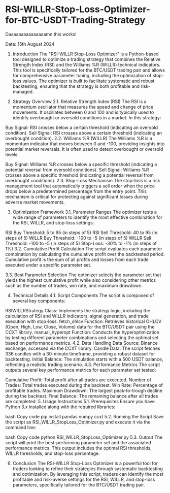 # RSI-WILLR-Stop-Loss-Optimizer-for-BTC-USDT-Trading-Strategy
Daaaaaaaaaaaaaaamn this works!

Date:
15th August 2024

1. Introduction
The "RSI-WILLR Stop-Loss Optimizer" is a Python-based tool designed to optimize a trading strategy that combines the Relative Strength Index (RSI) and the Williams %R (WILLR) technical indicators. This tool is specifically tailored for the BTC/USDT trading pair and allows for comprehensive parameter tuning, including the optimization of stop-loss values. The optimizer is built to facilitate systematic and robust backtesting, ensuring that the strategy is both profitable and risk-managed.

2. Strategy Overview
2.1. Relative Strength Index (RSI)
The RSI is a momentum oscillator that measures the speed and change of price movements. It oscillates between 0 and 100 and is typically used to identify overbought or oversold conditions in a market. In this strategy:

Buy Signal: RSI crosses below a certain threshold (indicating an oversold condition).
Sell Signal: RSI crosses above a certain threshold (indicating an overbought condition).
2.2. Williams %R (WILLR)
The Williams %R is a momentum indicator that moves between 0 and -100, providing insights into potential market reversals. It is often used to detect overbought or oversold levels:

Buy Signal: Williams %R crosses below a specific threshold (indicating a potential reversal from oversold conditions).
Sell Signal: Williams %R crosses above a specific threshold (indicating a potential reversal from overbought conditions).
2.3. Stop-Loss Mechanism
The stop-loss is a risk management tool that automatically triggers a sell order when the price drops below a predetermined percentage from the entry point. This mechanism is critical for protecting against significant losses during adverse market movements.

3. Optimization Framework
3.1. Parameter Ranges
The optimizer tests a wide range of parameters to identify the most effective combination for the RSI, WILLR, and stop-loss settings:

RSI Buy Threshold: 5 to 95 (in steps of 5)
RSI Sell Threshold: 40 to 95 (in steps of 5)
WILLR Buy Threshold: -100 to -5 (in steps of 5)
WILLR Sell Threshold: -100 to -5 (in steps of 5)
Stop-Loss: -30% to -1% (in steps of 1%)
3.2. Cumulative Profit Calculation
The script evaluates each parameter combination by calculating the cumulative profit over the backtested period. Cumulative profit is the sum of all profits and losses from each trade executed under a specific parameter set.

3.3. Best Parameter Selection
The optimizer selects the parameter set that yields the highest cumulative profit while also considering other metrics such as the number of trades, win rate, and maximum drawdown.

4. Technical Details
4.1. Script Components
The script is composed of several key components:

RSIWILLRStrategy Class: Implements the strategy logic, including the calculation of RSI and WILLR indicators, signal generation, and trade execution with stop-loss.
fetch_ohlcv Function: Retrieves historical OHLCV (Open, High, Low, Close, Volume) data for the BTC/USDT pair using the CCXT library.
manual_hyperopt Function: Conducts the hyperoptimization by testing different parameter combinations and selecting the optimal set based on performance metrics.
4.2. Data Handling
Data Source: Binance exchange, accessed via the CCXT library.
Candle Data: The script fetches 336 candles with a 30-minute timeframe, providing a robust dataset for backtesting.
Initial Balance: The simulation starts with a 500 USDT balance, reflecting a realistic trading scenario.
4.3. Performance Metrics
The script outputs several key performance metrics for each parameter set tested:

Cumulative Profit: Total profit after all trades are executed.
Number of Trades: Total trades executed during the backtest.
Win Rate: Percentage of profitable trades.
Maximum Drawdown: The largest peak-to-trough decline during the backtest.
Final Balance: The remaining balance after all trades are completed.
5. Usage Instructions
5.1. Prerequisites
Ensure you have Python 3.x installed along with the required libraries:

bash
Copy code
pip install pandas numpy ccxt
5.2. Running the Script
Save the script as RSI_WILLR_StopLoss_Optimizer.py and execute it via the command line:

bash
Copy code
python RSI_WILLR_StopLoss_Optimizer.py
5.3. Output
The script will print the best-performing parameter set and the associated performance metrics. This output includes the optimal RSI thresholds, WILLR thresholds, and stop-loss percentage.

6. Conclusion
The RSI-WILLR Stop-Loss Optimizer is a powerful tool for traders looking to refine their strategies through systematic backtesting and optimization. By leveraging this script, traders can identify the most profitable and risk-averse settings for the RSI, WILLR, and stop-loss parameters, specifically tailored for the BTC/USDT trading pair.
